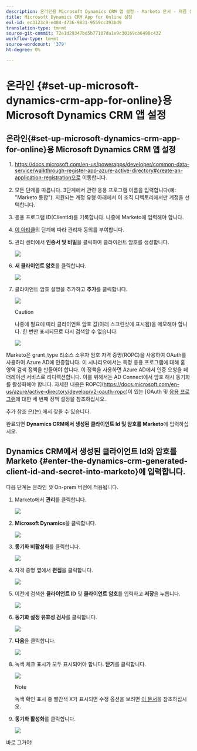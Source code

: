 ```yaml
---
description: 온라인용 Microsoft Dynamics CRM 앱 설정 - Marketo 문서 - 제품 설명서
title: Microsoft Dynamics CRM App for Online 설정
exl-id: ec3123c9-e484-4736-9831-9559cc393bd9
translation-type: tm+mt
source-git-commit: 72e1d29347bd5b77107da1e9c30169cb6490c432
workflow-type: tm+mt
source-wordcount: '379'
ht-degree: 0%

---
```


# 온라인 {#set-up-microsoft-dynamics-crm-app-for-online}용 Microsoft Dynamics CRM 앱 설정

## 온라인{#set-up-microsoft-dynamics-crm-app-for-online}용 Microsoft Dynamics CRM 앱 설정

1. https://docs.microsoft.com/en-us/powerapps/developer/common-data-service/walkthrough-register-app-azure-active-directory#create-an-application-registration으로 이동합니다.

1. 모든 단계를 따릅니다. 3단계에서 관련 응용 프로그램 이름을 입력합니다(예: &quot;Marketo 통합&quot;). 지원되는 계정 유형 아래에서 이 조직 디렉토리에서만 계정을 선택합니다.

1. 응용 프로그램 ID(ClientId)를 기록합니다. 나중에 Marketo에 입력해야 합니다.

1. [이 아티클](/help/marketo/product-docs/crm-sync/microsoft-dynamics-sync/sync-setup/set-up-oauth-authentication-for-dynamics/grant-consent-for-client-id-and-app-registration.md)의 단계에 따라 관리자 동의를 부여합니다.

1. 관리 센터에서 **인증서 및 비밀**&#x200B;을 클릭하여 클라이언트 암호를 생성합니다.

   ![](assets/set-up-microsoft-dynamics-crm-app-for-online-1.png)

1. **새 클라이언트 암호**&#x200B;를 클릭합니다.

   ![](assets/set-up-microsoft-dynamics-crm-app-for-online-2.png)

1. 클라이언트 암호 설명을 추가하고 **추가**&#x200B;를 클릭합니다.

   ![](assets/set-up-microsoft-dynamics-crm-app-for-online-3.png)

   >[!CAUTION]
   >
   >나중에 필요에 따라 클라이언트 암호 값(아래 스크린샷에 표시됨)을 메모해야 합니다. 한 번만 표시되므로 다시 검색할 수 없습니다.

   ![](assets/set-up-microsoft-dynamics-crm-app-for-online-4.png)

Marketo은 grant_type 리소스 소유자 암호 자격 증명(ROPC)을 사용하여 OAuth를 사용하여 Azure AD에 인증합니다. 이 시나리오에서는 특정 응용 프로그램에 대해 홈 영역 검색 정책을 만들어야 합니다. 이 정책을 사용하면 Azure AD에서 인증 요청을 페더레이션 서비스로 리디렉션합니다. 이를 위해서는 AD Connect에서 암호 해시 동기화를 활성화해야 합니다. 자세한 내용은 ROPC](https://docs.microsoft.com/en-us/azure/active-directory/develop/v2-oauth-ropc)이 있는 [OAuth 및 [응용 프로그램](https://docs.microsoft.com/en-us/azure/active-directory/manage-apps/configure-authentication-for-federated-users-portal#example-set-an-hrd-policy-for-an-application)에 대한 세 번째 정책 설정을 참조하십시오.

추가 참조 [은(는) ](https://docs.microsoft.com/en-us/azure/active-directory/reports-monitoring/concept-all-sign-ins#:~:text=Interactive%20user%20sign%2Dins%20are,as%20the%20Microsoft%20Authenticator%20app.&amp;text=This%20report%20also%20includes%20federated,are%20federated%20to%20Azure%20AD.)에서 찾을 수 있습니다.

완료되면 **Dynamics CRM에서 생성된 클라이언트 Id 및 암호를 Marketo**&#x200B;에 입력하십시오.

## Dynamics CRM에서 생성된 클라이언트 Id와 암호를 Marketo {#enter-the-dynamics-crm-generated-client-id-and-secret-into-marketo}에 입력합니다.

다음 단계는 온라인 _및_ On-prem 버전에 적용됩니다.

1. Marketo에서 **관리**&#x200B;를 클릭합니다.

   ![](assets/set-up-microsoft-dynamics-crm-app-for-online-5.png)

1. **Microsoft Dynamics**&#x200B;을 클릭합니다.

   ![](assets/set-up-microsoft-dynamics-crm-app-for-online-6.png)

1. **동기화 비활성화**&#x200B;를 클릭합니다.

   ![](assets/set-up-microsoft-dynamics-crm-app-for-online-7.png)

1. 자격 증명 옆에서 **편집**&#x200B;을 클릭합니다.

   ![](assets/set-up-microsoft-dynamics-crm-app-for-online-8.png)

1. 이전에 검색한 **클라이언트 ID** 및 **클라이언트 암호**&#x200B;를 입력하고 **저장**&#x200B;을 누릅니다.

   ![](assets/set-up-microsoft-dynamics-crm-app-for-online-9.png)

1. **동기화 설정 유효성 검사**&#x200B;를 클릭합니다.

   ![](assets/set-up-microsoft-dynamics-crm-app-for-online-10.png)

1. **다음**&#x200B;을 클릭합니다.

   ![](assets/set-up-microsoft-dynamics-crm-app-for-online-11.png)

1. 녹색 체크 표시가 모두 표시되어야 합니다. **닫기**&#x200B;를 클릭합니다.

   ![](assets/set-up-microsoft-dynamics-crm-app-for-online-12.png)

   >[!NOTE]
   >
   >녹색 확인 표시 중 빨간색 X가 표시되면 수정 옵션을 보려면 [이 문서](/help/marketo/product-docs/crm-sync/microsoft-dynamics-sync/sync-setup/validate-microsoft-dynamics-sync/fix-dynamics-validation-sync-issues.md)을 참조하십시오.

1. **동기화 활성화**&#x200B;를 클릭합니다.

   ![](assets/set-up-microsoft-dynamics-crm-app-for-online-13.png)

바로 그거야!
